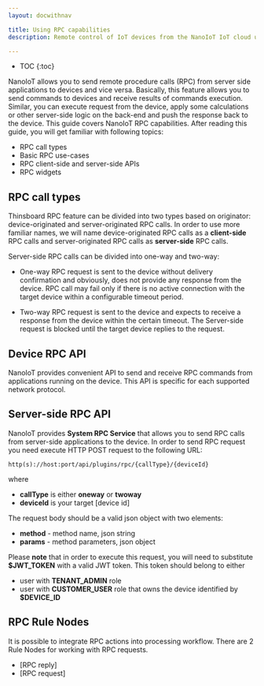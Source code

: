 ```yaml
---
layout: docwithnav

title: Using RPC capabilities
description: Remote control of IoT devices from the NanoIoT IoT cloud using RPC feature

---
```


* TOC
{:toc}

NanoIoT allows you to send remote procedure calls (RPC) from server side applications to devices and vice versa.
Basically, this feature allows you to send commands to devices and receive results of commands execution. 
Similar, you can execute request from the device, apply some calculations or other server-side logic on the back-end and push the response back to the device.
This guide covers NanoIoT RPC capabilities. After reading this guide, you will get familiar with following topics:

- RPC call types
- Basic RPC use-cases
- RPC client-side and server-side APIs
- RPC widgets

## RPC call types

Thinsboard RPC feature can be divided into two types based on originator: device-originated and server-originated RPC calls.
In order to use more familiar names, we will name device-originated RPC calls as a **client-side** RPC calls 
and server-originated RPC calls as **server-side** RPC calls.

Server-side RPC calls can be divided into one-way and two-way:
 
 - One-way RPC request is sent to the device without delivery confirmation and obviously, does not provide any response from the device. 
   RPC call may fail only if there is no active connection with the target device within a configurable timeout period.

   
 - Two-way RPC request is sent to the device and expects to receive a response from the device within the certain timeout. 
   The Server-side request is blocked until the target device replies to the request.


## Device RPC API

NanoIoT provides convenient API to send and receive RPC commands from applications running on the device.
This API is specific for each supported network protocol.


## Server-side RPC API

NanoIoT provides **System RPC Service** that allows you to send RPC calls from server-side applications to the device.
In order to send RPC request you need execute HTTP POST request to the following URL:

```shell
http(s)://host:port/api/plugins/rpc/{callType}/{deviceId}
```

where 

 - **callType** is either **oneway** or **twoway**
 - **deviceId** is your target [device id]

The request body should be a valid json object with two elements: 
 
 - **method** - method name, json string
 - **params** - method parameters, json object


Please **note** that in order to execute this request, you will need to substitute **$JWT_TOKEN** with a valid JWT token.
This token should belong to either 

 - user with **TENANT_ADMIN** role
 - user with **CUSTOMER_USER** role that owns the device identified by **$DEVICE_ID**
 


## RPC Rule Nodes
It is possible to integrate RPC actions into processing workflow. There are 2 Rule Nodes for working with RPC requests. 

-  [RPC reply]
-  [RPC request]
